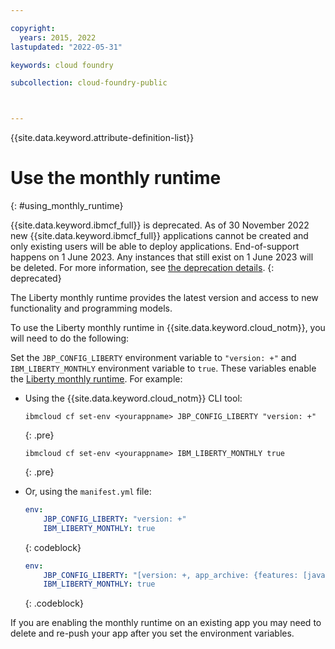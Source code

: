 ```yaml
---

copyright:
  years: 2015, 2022
lastupdated: "2022-05-31"

keywords: cloud foundry

subcollection: cloud-foundry-public



---
```



{{site.data.keyword.attribute-definition-list}}

# Use the monthly runtime
{: #using_monthly_runtime}

{{site.data.keyword.ibmcf_full}} is deprecated. As of 30 November 2022 new {{site.data.keyword.ibmcf_full}} applications cannot be created and only existing users will be able to deploy applications. End-of-support happens on 1 June 2023. Any instances that still exist on 1 June 2023 will be deleted. For more information, see [the deprecation details](/docs/cloud-foundry-public?topic=cloud-foundry-public-deprecation).
{: deprecated}

The Liberty monthly runtime provides the latest version and access to new functionality and programming models.

To use the Liberty monthly runtime in {{site.data.keyword.cloud_notm}}, you will need to do the following:

Set the `JBP_CONFIG_LIBERTY` environment variable to `"version: +"` and `IBM_LIBERTY_MONTHLY` environment variable to `true`. These variables enable the [Liberty monthly runtime](/docs/cloud-foundry-public?topic=cloud-foundry-public-buildpack_defauts#liberty_versions). For example:

* Using the {{site.data.keyword.cloud_notm}} CLI tool:
      
    ```text
    ibmcloud cf set-env <yourappname> JBP_CONFIG_LIBERTY "version: +"
    ```
    {: .pre}
    
    ```text
    ibmcloud cf set-env <yourappname> IBM_LIBERTY_MONTHLY true
    ```
    {: .pre}

* Or, using the `manifest.yml` file:
    
    ```yaml
    env:
        JBP_CONFIG_LIBERTY: "version: +"
        IBM_LIBERTY_MONTHLY: true
    ```
    {: codeblock}

    ```yaml
    env:
        JBP_CONFIG_LIBERTY: "[version: +, app_archive: {features: [javaee-8.0]}]"
        IBM_LIBERTY_MONTHLY: true
    ```
    {: .codeblock}

If you are enabling the monthly runtime on an existing app you may need to delete and re-push your app after you set the environment variables.


